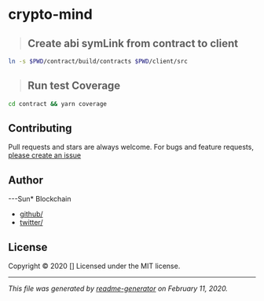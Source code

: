 # crypto-mind

> ## Create abi symLink from contract to client

```sh
ln -s $PWD/contract/build/contracts $PWD/client/src
```

> ## Run test Coverage

```sh
cd contract && yarn coverage
```

## Contributing

Pull requests and stars are always welcome. For bugs and feature requests, [please create an issue](https://github.com/sun-blockchain/crypto-mind/issues)

## Author

---Sun\* Blockchain

- [github/](https://github.com/)
- [twitter/](http://twitter.com/)

## License

Copyright © 2020 []
Licensed under the MIT license.

---

_This file was generated by [readme-generator](https://github.com/jonschlinkert/readme-generator) on February 11, 2020._

